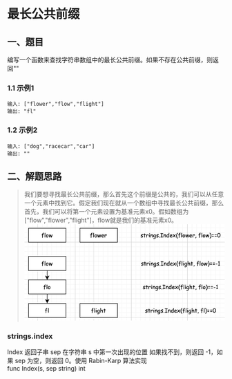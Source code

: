 # 最长公共前缀
## 一、题目
编写一个函数来查找字符串数组中的最长公共前缀。如果不存在公共前缀，则返回""
### 1.1 示例1
```
输入: ["flower","flow","flight"]
输出: "fl"
```
### 1.2 示例2
```
输入: ["dog","racecar","car"]
输出: ""
```
## 二、解题思路
> 我们要想寻找最长公共前缀，那么首先这个前缀是公共的，我们可以从任意一个元素中找到它。假定我们现在就从一个数组中寻找最长公共前缀，那么首先，我们可以将第一个元素设置为基准元素x0。假如数组为["flow","flower","flight"]，flow就是我们的基准元素x0。
![](image/1.png)
### strings.index
Index 返回子串 sep 在字符串 s 中第一次出现的位置
如果找不到，则返回 -1，如果 sep 为空，则返回 0。使用 Rabin-Karp 算法实现  
func Index(s, sep string) int
